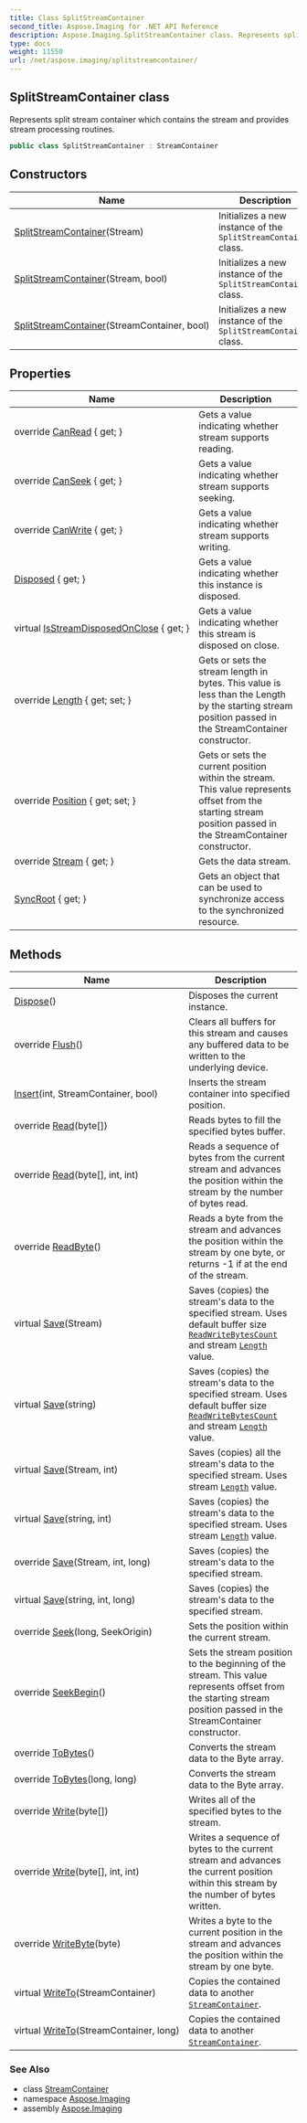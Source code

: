 ```yaml
---
title: Class SplitStreamContainer
second_title: Aspose.Imaging for .NET API Reference
description: Aspose.Imaging.SplitStreamContainer class. Represents split stream container which contains the stream and provides stream processing routines
type: docs
weight: 11550
url: /net/aspose.imaging/splitstreamcontainer/
---
```

## SplitStreamContainer class

Represents split stream container which contains the stream and provides stream processing routines.

```csharp
public class SplitStreamContainer : StreamContainer
```

## Constructors

| Name | Description |
| --- | --- |
| [SplitStreamContainer](splitstreamcontainer/#constructor_1)(Stream) | Initializes a new instance of the `SplitStreamContainer` class. |
| [SplitStreamContainer](splitstreamcontainer/#constructor_2)(Stream, bool) | Initializes a new instance of the `SplitStreamContainer` class. |
| [SplitStreamContainer](splitstreamcontainer/#constructor)(StreamContainer, bool) | Initializes a new instance of the `SplitStreamContainer` class. |

## Properties

| Name | Description |
| --- | --- |
| override [CanRead](../../aspose.imaging/splitstreamcontainer/canread/) { get; } | Gets a value indicating whether stream supports reading. |
| override [CanSeek](../../aspose.imaging/splitstreamcontainer/canseek/) { get; } | Gets a value indicating whether stream supports seeking. |
| override [CanWrite](../../aspose.imaging/splitstreamcontainer/canwrite/) { get; } | Gets a value indicating whether stream supports writing. |
| [Disposed](../../aspose.imaging/disposableobject/disposed/) { get; } | Gets a value indicating whether this instance is disposed. |
| virtual [IsStreamDisposedOnClose](../../aspose.imaging/streamcontainer/isstreamdisposedonclose/) { get; } | Gets a value indicating whether this stream is disposed on close. |
| override [Length](../../aspose.imaging/splitstreamcontainer/length/) { get; set; } | Gets or sets the stream length in bytes. This value is less than the Length by the starting stream position passed in the StreamContainer constructor. |
| override [Position](../../aspose.imaging/splitstreamcontainer/position/) { get; set; } | Gets or sets the current position within the stream. This value represents offset from the starting stream position passed in the StreamContainer constructor. |
| override [Stream](../../aspose.imaging/splitstreamcontainer/stream/) { get; } | Gets the data stream. |
| [SyncRoot](../../aspose.imaging/splitstreamcontainer/syncroot/) { get; } | Gets an object that can be used to synchronize access to the synchronized resource. |

## Methods

| Name | Description |
| --- | --- |
| [Dispose](../../aspose.imaging/disposableobject/dispose/)() | Disposes the current instance. |
| override [Flush](../../aspose.imaging/splitstreamcontainer/flush/)() | Clears all buffers for this stream and causes any buffered data to be written to the underlying device. |
| [Insert](../../aspose.imaging/splitstreamcontainer/insert/)(int, StreamContainer, bool) | Inserts the stream container into specified position. |
| override [Read](../../aspose.imaging/splitstreamcontainer/read/#read)(byte[]) | Reads bytes to fill the specified bytes buffer. |
| override [Read](../../aspose.imaging/splitstreamcontainer/read/#read_1)(byte[], int, int) | Reads a sequence of bytes from the current stream and advances the position within the stream by the number of bytes read. |
| override [ReadByte](../../aspose.imaging/splitstreamcontainer/readbyte/)() | Reads a byte from the stream and advances the position within the stream by one byte, or returns -1 if at the end of the stream. |
| virtual [Save](../../aspose.imaging/streamcontainer/save/)(Stream) | Saves (copies) the stream's data to the specified stream. Uses default buffer size [`ReadWriteBytesCount`](../streamcontainer/readwritebytescount/) and stream [`Length`](../streamcontainer/length/) value. |
| virtual [Save](../../aspose.imaging/streamcontainer/save/)(string) | Saves (copies) the stream's data to the specified stream. Uses default buffer size [`ReadWriteBytesCount`](../streamcontainer/readwritebytescount/) and stream [`Length`](../streamcontainer/length/) value. |
| virtual [Save](../../aspose.imaging/streamcontainer/save/)(Stream, int) | Saves (copies) all the stream's data to the specified stream. Uses stream [`Length`](../streamcontainer/length/) value. |
| virtual [Save](../../aspose.imaging/streamcontainer/save/)(string, int) | Saves (copies) the stream's data to the specified stream. Uses stream [`Length`](../streamcontainer/length/) value. |
| override [Save](../../aspose.imaging/splitstreamcontainer/save/#save_2)(Stream, int, long) | Saves (copies) the stream's data to the specified stream. |
| virtual [Save](../../aspose.imaging/streamcontainer/save/)(string, int, long) | Saves (copies) the stream's data to the specified stream. |
| override [Seek](../../aspose.imaging/splitstreamcontainer/seek/)(long, SeekOrigin) | Sets the position within the current stream. |
| override [SeekBegin](../../aspose.imaging/splitstreamcontainer/seekbegin/)() | Sets the stream position to the beginning of the stream. This value represents offset from the starting stream position passed in the StreamContainer constructor. |
| override [ToBytes](../../aspose.imaging/splitstreamcontainer/tobytes/#tobytes)() | Converts the stream data to the Byte array. |
| override [ToBytes](../../aspose.imaging/splitstreamcontainer/tobytes/#tobytes_1)(long, long) | Converts the stream data to the Byte array. |
| override [Write](../../aspose.imaging/splitstreamcontainer/write/#write)(byte[]) | Writes all of the specified bytes to the stream. |
| override [Write](../../aspose.imaging/splitstreamcontainer/write/#write_1)(byte[], int, int) | Writes a sequence of bytes to the current stream and advances the current position within this stream by the number of bytes written. |
| override [WriteByte](../../aspose.imaging/splitstreamcontainer/writebyte/)(byte) | Writes a byte to the current position in the stream and advances the position within the stream by one byte. |
| virtual [WriteTo](../../aspose.imaging/streamcontainer/writeto/)(StreamContainer) | Copies the contained data to another [`StreamContainer`](../streamcontainer/). |
| virtual [WriteTo](../../aspose.imaging/streamcontainer/writeto/)(StreamContainer, long) | Copies the contained data to another [`StreamContainer`](../streamcontainer/). |

### See Also

* class [StreamContainer](../streamcontainer/)
* namespace [Aspose.Imaging](../../aspose.imaging/)
* assembly [Aspose.Imaging](../../)


